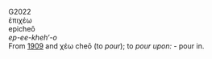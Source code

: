 <body>
  <p>G2022<br>  ἐπιχέω  <br> epicheō  <br><i>ep-ee-kheh‘-o </i><br>From <a href="g1909.htm">1909</a> and   χέω    cheō   (to <i>pour</i>); to <i>pour</i> <i>upon:</i> - pour in.<br></p>
 </body>
